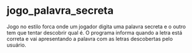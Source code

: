 # jogo_palavra_secreta
Jogo no estilo forca onde um jogador digita uma palavra secreta e o outro tem que tentar descobrir qual é. O programa informa quando a letra está correta e vai apresentando a palavra com as letras descobertas pelo usuário.
